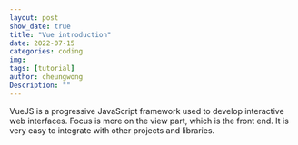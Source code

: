 ```yaml
---
layout: post
show_date: true
title: "Vue introduction"
date: 2022-07-15
categories: coding
img:
tags: [tutorial]
author: cheungwong
Description: ""
---
```


VueJS is a progressive JavaScript framework used to develop interactive web interfaces. Focus is more on the view part, which is the front end. It is very easy to integrate with other projects and libraries.

 
